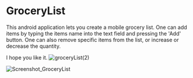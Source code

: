 
# GroceryList
This android application lets you create a mobile grocery list.
One can add items by typing the items name into the text field and pressing the 'Add' button.
One can also remove specific items from the list, or increase or decrease the quantity. 

I hope you like it.
![groceryList(2)](https://user-images.githubusercontent.com/77891829/184508580-1381d332-a5f0-47b6-bfb0-ff40d0248c70.png)

![Screenshot_GroceryList](https://user-images.githubusercontent.com/77891829/167960303-b3a3a039-7d29-4e90-a7ab-53c11a5f926e.png)

